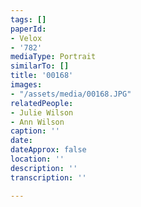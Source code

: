 ```yaml
---
tags: []
paperId:
- Velox
- '782'
mediaType: Portrait
similarTo: []
title: '00168'
images:
- "/assets/media/00168.JPG"
relatedPeople:
- Julie Wilson
- Ann Wilson
caption: ''
date: 
dateApprox: false
location: ''
description: ''
transcription: ''

---
```

